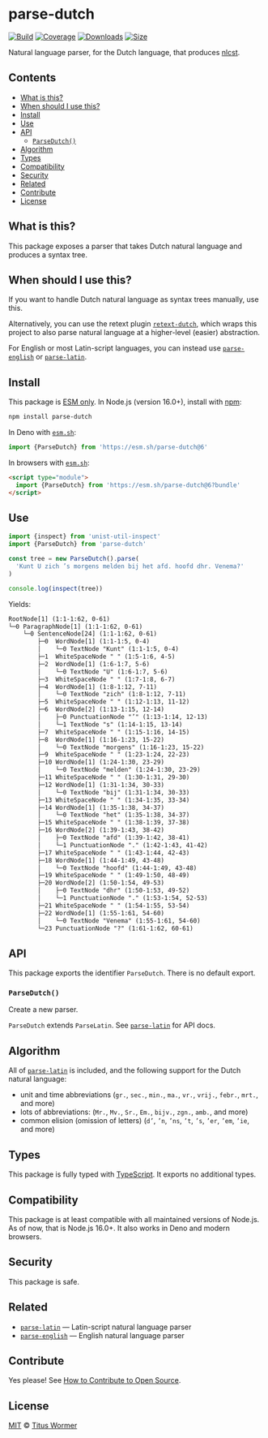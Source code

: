 # parse-dutch

[![Build][build-badge]][build]
[![Coverage][coverage-badge]][coverage]
[![Downloads][downloads-badge]][downloads]
[![Size][size-badge]][size]

Natural language parser, for the Dutch language, that produces [nlcst][].

## Contents

*   [What is this?](#what-is-this)
*   [When should I use this?](#when-should-i-use-this)
*   [Install](#install)
*   [Use](#use)
*   [API](#api)
    *   [`ParseDutch()`](#parsedutch)
*   [Algorithm](#algorithm)
*   [Types](#types)
*   [Compatibility](#compatibility)
*   [Security](#security)
*   [Related](#related)
*   [Contribute](#contribute)
*   [License](#license)

## What is this?

This package exposes a parser that takes Dutch natural language and produces
a syntax tree.

## When should I use this?

If you want to handle Dutch natural language as syntax trees manually, use
this.

Alternatively, you can use the retext plugin [`retext-dutch`][retext-dutch],
which wraps this project to also parse natural language at a higher-level
(easier) abstraction.

For English or most Latin-script languages, you can instead use
[`parse-english`][parse-english] or [`parse-latin`][parse-latin].

## Install

This package is [ESM only][esm].
In Node.js (version 16.0+), install with [npm][]:

```sh
npm install parse-dutch
```

In Deno with [`esm.sh`][esmsh]:

```js
import {ParseDutch} from 'https://esm.sh/parse-dutch@6'
```

In browsers with [`esm.sh`][esmsh]:

```html
<script type="module">
  import {ParseDutch} from 'https://esm.sh/parse-dutch@6?bundle'
</script>
```

## Use

```js
import {inspect} from 'unist-util-inspect'
import {ParseDutch} from 'parse-dutch'

const tree = new ParseDutch().parse(
  'Kunt U zich ’s morgens melden bij het afd. hoofd dhr. Venema?'
)

console.log(inspect(tree))
```

Yields:

```txt
RootNode[1] (1:1-1:62, 0-61)
└─0 ParagraphNode[1] (1:1-1:62, 0-61)
    └─0 SentenceNode[24] (1:1-1:62, 0-61)
        ├─0  WordNode[1] (1:1-1:5, 0-4)
        │    └─0 TextNode "Kunt" (1:1-1:5, 0-4)
        ├─1  WhiteSpaceNode " " (1:5-1:6, 4-5)
        ├─2  WordNode[1] (1:6-1:7, 5-6)
        │    └─0 TextNode "U" (1:6-1:7, 5-6)
        ├─3  WhiteSpaceNode " " (1:7-1:8, 6-7)
        ├─4  WordNode[1] (1:8-1:12, 7-11)
        │    └─0 TextNode "zich" (1:8-1:12, 7-11)
        ├─5  WhiteSpaceNode " " (1:12-1:13, 11-12)
        ├─6  WordNode[2] (1:13-1:15, 12-14)
        │    ├─0 PunctuationNode "’" (1:13-1:14, 12-13)
        │    └─1 TextNode "s" (1:14-1:15, 13-14)
        ├─7  WhiteSpaceNode " " (1:15-1:16, 14-15)
        ├─8  WordNode[1] (1:16-1:23, 15-22)
        │    └─0 TextNode "morgens" (1:16-1:23, 15-22)
        ├─9  WhiteSpaceNode " " (1:23-1:24, 22-23)
        ├─10 WordNode[1] (1:24-1:30, 23-29)
        │    └─0 TextNode "melden" (1:24-1:30, 23-29)
        ├─11 WhiteSpaceNode " " (1:30-1:31, 29-30)
        ├─12 WordNode[1] (1:31-1:34, 30-33)
        │    └─0 TextNode "bij" (1:31-1:34, 30-33)
        ├─13 WhiteSpaceNode " " (1:34-1:35, 33-34)
        ├─14 WordNode[1] (1:35-1:38, 34-37)
        │    └─0 TextNode "het" (1:35-1:38, 34-37)
        ├─15 WhiteSpaceNode " " (1:38-1:39, 37-38)
        ├─16 WordNode[2] (1:39-1:43, 38-42)
        │    ├─0 TextNode "afd" (1:39-1:42, 38-41)
        │    └─1 PunctuationNode "." (1:42-1:43, 41-42)
        ├─17 WhiteSpaceNode " " (1:43-1:44, 42-43)
        ├─18 WordNode[1] (1:44-1:49, 43-48)
        │    └─0 TextNode "hoofd" (1:44-1:49, 43-48)
        ├─19 WhiteSpaceNode " " (1:49-1:50, 48-49)
        ├─20 WordNode[2] (1:50-1:54, 49-53)
        │    ├─0 TextNode "dhr" (1:50-1:53, 49-52)
        │    └─1 PunctuationNode "." (1:53-1:54, 52-53)
        ├─21 WhiteSpaceNode " " (1:54-1:55, 53-54)
        ├─22 WordNode[1] (1:55-1:61, 54-60)
        │    └─0 TextNode "Venema" (1:55-1:61, 54-60)
        └─23 PunctuationNode "?" (1:61-1:62, 60-61)
```

## API

This package exports the identifier `ParseDutch`.
There is no default export.

### `ParseDutch()`

Create a new parser.

`ParseDutch` extends `ParseLatin`.
See [`parse-latin`][parse-latin] for API docs.

## Algorithm

All of [`parse-latin`][parse-latin] is included, and the following support for
the Dutch natural language:

*   unit and time abbreviations (`gr.`, `sec.`, `min.`, `ma.`, `vr.`, `vrij.`,
    `febr.`, `mrt.`, and more)
*   lots of abbreviations: (`Mr.`, `Mv.`, `Sr.`, `Em.`, `bijv.`, `zgn.`, `amb.`,
    and more)
*   common elision (omission of letters) (`d’`, `’n`, `’ns`, `’t`, `’s`, `’er`,
    `’em`, `’ie`, and more)

## Types

This package is fully typed with [TypeScript][].
It exports no additional types.

## Compatibility

This package is at least compatible with all maintained versions of Node.js.
As of now, that is Node.js 16.0+.
It also works in Deno and modern browsers.

## Security

This package is safe.

## Related

*   [`parse-latin`](https://github.com/wooorm/parse-latin)
    — Latin-script natural language parser
*   [`parse-english`](https://github.com/wooorm/parse-english)
    — English natural language parser

## Contribute

Yes please!
See [How to Contribute to Open Source][contribute].

## License

[MIT][license] © [Titus Wormer][author]

<!-- Definitions -->

[build-badge]: https://github.com/wooorm/parse-dutch/workflows/main/badge.svg

[build]: https://github.com/wooorm/parse-dutch/actions

[coverage-badge]: https://img.shields.io/codecov/c/github/wooorm/parse-dutch.svg

[coverage]: https://codecov.io/github/wooorm/parse-dutch

[downloads-badge]: https://img.shields.io/npm/dm/parse-dutch.svg

[downloads]: https://www.npmjs.com/package/parse-dutch

[size-badge]: https://img.shields.io/bundlephobia/minzip/parse-dutch.svg

[size]: https://bundlephobia.com/result?p=parse-dutch

[npm]: https://docs.npmjs.com/cli/install

[esm]: https://gist.github.com/sindresorhus/a39789f98801d908bbc7ff3ecc99d99c

[esmsh]: https://esm.sh

[typescript]: https://www.typescriptlang.org

[contribute]: https://opensource.guide/how-to-contribute/

[license]: license

[author]: https://wooorm.com

[retext-dutch]: https://github.com/retextjs/retext/tree/main/packages/retext-dutch

[nlcst]: https://github.com/syntax-tree/nlcst

[parse-latin]: https://github.com/wooorm/parse-latin

[parse-english]: https://github.com/wooorm/parse-english
